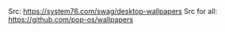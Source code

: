 Src: https://system76.com/swag/desktop-wallpapers
Src for all: https://github.com/pop-os/wallpapers
